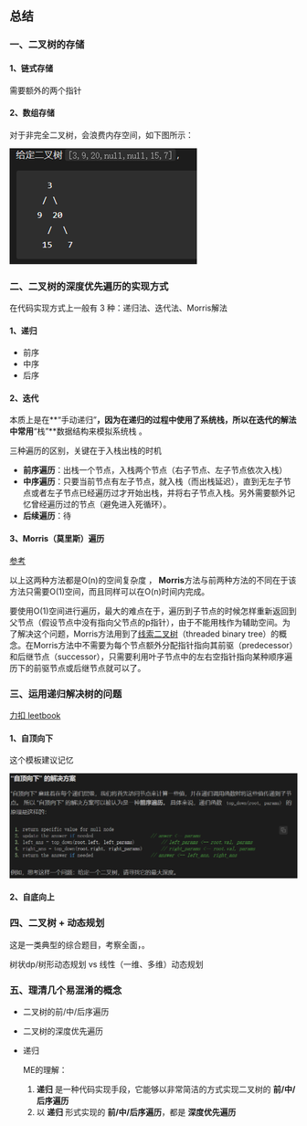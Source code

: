## 总结

### 一、二叉树的存储

#### 1、链式存储

需要额外的两个指针

#### 2、数组存储

对于非完全二叉树，会浪费内存空间，如下图所示：

![1602292804056](../image/二叉树的存储.png)

### 二、二叉树的深度优先遍历的实现方式

在代码实现方式上一般有 3 种：递归法、迭代法、Morris解法


#### 1、递归

* 前序
* 中序
* 后序

#### 2、迭代

本质上是在**“手动递归”**，因为在递归的过程中使用了系统栈，所以在迭代的解法中常用**“栈”**数据结构来模拟系统栈 。

三种遍历的区别，关键在于入栈出栈的时机    
* **前序遍历**：出栈一个节点，入栈两个节点（右子节点、左子节点依次入栈）    
* **中序遍历**：只要当前节点有左子节点，就入栈（而出栈延迟），直到无左子节点或者左子节点已经遍历过才开始出栈，并将右子节点入栈。另外需要额外记忆曾经遍历过的节点（避免进入死循环）。    
* **后续遍历**：待           


#### 3、Morris（莫里斯）遍历

[参考](https://www.cnblogs.com/anniekim/archive/2013/06/15/morristraversal.html)

以上这两种方法都是O(n)的空间复杂度 ， **Morris**方法与前两种方法的不同在于该方法只需要O(1)空间，而且同样可以在O(n)时间内完成。 

要使用O(1)空间进行遍历，最大的难点在于，遍历到子节点的时候怎样重新返回到父节点（假设节点中没有指向父节点的p指针），由于不能用栈作为辅助空间。为了解决这个问题，Morris方法用到了[线索二叉树](http://en.wikipedia.org/wiki/Threaded_binary_tree#The_array_of_Inorder_traversal)（threaded binary tree）的概念。在Morris方法中不需要为每个节点额外分配指针指向其前驱（predecessor）和后继节点（successor），只需要利用叶子节点中的左右空指针指向某种顺序遍历下的前驱节点或后继节点就可以了。

### 三、运用递归解决树的问题

[力扣 leetbook](https://leetcode-cn.com/leetbook/read/data-structure-binary-tree/xefb4e/)

#### 1、自顶向下

这个模板建议记忆

![1602298533065](../image/二叉树-递归模板.png)

#### 2、自底向上

### 四、二叉树 + 动态规划

这是一类典型的综合题目，考察全面，。

树状dp/树形动态规划    vs     线性（一维、多维）动态规划

### 五、理清几个易混淆的概念

* 二叉树的前/中/后序遍历

* 二叉树的深度优先遍历
* 递归

   ME的理解：

	1. **递归** 是一种代码实现手段，它能够以非常简洁的方式实现二叉树的 **前/中/后序遍历**
 	2. 以 **递归** 形式实现的 **前/中/后序遍历**，都是 **深度优先遍历**

